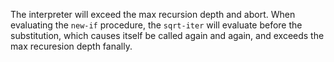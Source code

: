 The interpreter will exceed the max recursion depth and abort. When evaluating the `new-if` procedure, the `sqrt-iter` will evaluate before the substitution, which causes itself be called again and again, and exceeds the max recuresion depth fanally.
